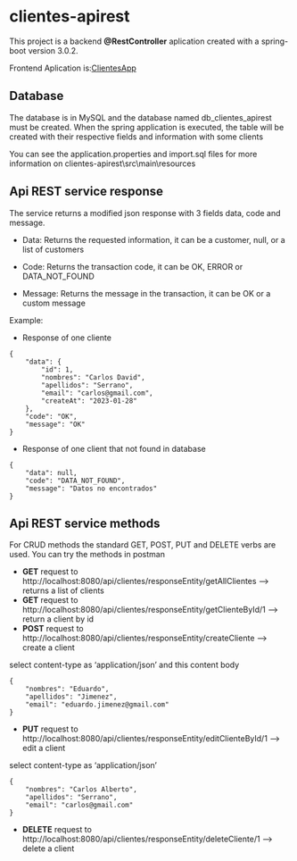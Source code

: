 # clientes-apirest

This project is a backend __@RestController__ aplication created with a spring-boot version 3.0.2.

Frontend Aplication is:[ClientesApp](https://github.com/cardavid7/clientesApp)

## Database 

The database is in MySQL and the database named db_clientes_apirest must be created. When the spring application is executed, the table will be created with their respective fields and information with some clients

You can see the application.properties and import.sql files for more information on clientes-apirest\src\main\resources

## Api REST service response

The service returns a modified json response with 3 fields data, code and message.

* Data: Returns the requested information, it can be a customer, null, or a list of customers

* Code: Returns the transaction code, it can be OK, ERROR or DATA_NOT_FOUND

* Message: Returns the message in the transaction, it can be OK or a custom message

Example:

* Response of one cliente

```
{
    "data": {
        "id": 1,
        "nombres": "Carlos David",
        "apellidos": "Serrano",
        "email": "carlos@gmail.com",
        "createAt": "2023-01-28"
    },
    "code": "OK",
    "message": "OK"
}
```

* Response of one client that not found in database

```
{
    "data": null,
    "code": "DATA_NOT_FOUND",
    "message": "Datos no encontrados"
}
```


## Api REST service methods

For CRUD methods the standard GET, POST, PUT and DELETE verbs are used. You can try the methods in postman


* __GET__ request to http://localhost:8080/api/clientes/responseEntity/getAllClientes --> returns a list of clients
* __GET__ request to http://localhost:8080/api/clientes/responseEntity/getClienteById/1 --> return a client by id
* __POST__ request to http://localhost:8080/api/clientes/responseEntity/createCliente --> create a client

select content-type as ‘application/json’ and this content body
```
{
    "nombres": "Eduardo",
    "apellidos": "Jimenez",
    "email": "eduardo.jimenez@gmail.com"
}
```

* __PUT__ request to http://localhost:8080/api/clientes/responseEntity/editClienteById/1 --> edit a client

select content-type as ‘application/json’
```
{
    "nombres": "Carlos Alberto",
    "apellidos": "Serrano",
    "email": "carlos@gmail.com"
}
```

* __DELETE__ request to http://localhost:8080/api/clientes/responseEntity/deleteCliente/1 --> delete a client

